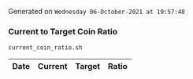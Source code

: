 Generated on `Wednesday 06-October-2021 at 19:57:48`

### Current to Target Coin Ratio
`current_coin_ratio.sh`

Date|Current|Target|Ratio
---|---|---|---
